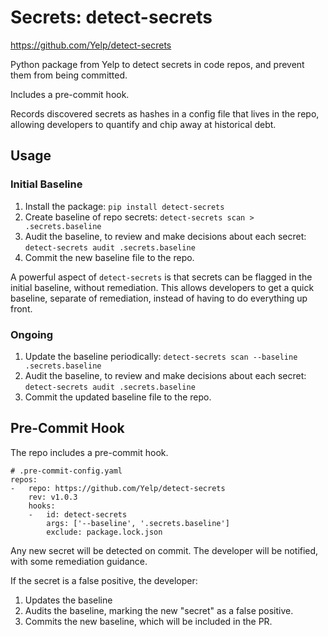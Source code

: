# Secrets: detect-secrets

https://github.com/Yelp/detect-secrets

Python package from Yelp to detect secrets in code repos, and prevent them from
being committed.

Includes a pre-commit hook.

Records discovered secrets as hashes in a config file that lives in the repo,
allowing developers to quantify and chip away at historical debt.

## Usage

### Initial Baseline

1. Install the package: `pip install detect-secrets`
2. Create baseline of repo secrets: `detect-secrets scan > .secrets.baseline`
3. Audit the baseline, to review and make decisions about each secret:
    `detect-secrets audit .secrets.baseline`
4. Commit the new baseline file to the repo.

A powerful aspect of `detect-secrets` is that secrets can be flagged in the
initial baseline, without remediation. This allows developers to get a quick
baseline, separate of remediation, instead of having to do everything up front.


### Ongoing

1. Update the baseline periodically: `detect-secrets scan --baseline .secrets.baseline`
2. Audit the baseline, to review and make decisions about each secret:
    `detect-secrets audit .secrets.baseline`
3. Commit the updated baseline file to the repo.

## Pre-Commit Hook

The repo includes a pre-commit hook.

```
# .pre-commit-config.yaml
repos:
-   repo: https://github.com/Yelp/detect-secrets
    rev: v1.0.3
    hooks:
    -   id: detect-secrets
        args: ['--baseline', '.secrets.baseline']
        exclude: package.lock.json
```

Any new secret will be detected on commit. The developer will be notified,
with some remediation guidance.

If the secret is a false positive, the developer:
1. Updates the baseline
2. Audits the baseline, marking the new "secret" as a false positive.
3. Commits the new baseline, which will be included in the PR.

